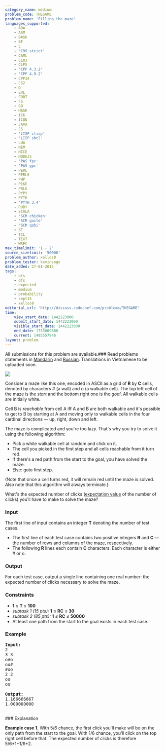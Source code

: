 ```yaml
---
category_name: medium
problem_code: THEGAME
problem_name: 'Filling the maze'
languages_supported:
    - ADA
    - ASM
    - BASH
    - BF
    - C
    - 'C99 strict'
    - CAML
    - CLOJ
    - CLPS
    - 'CPP 4.3.2'
    - 'CPP 4.9.2'
    - CPP14
    - CS2
    - D
    - ERL
    - FORT
    - FS
    - GO
    - HASK
    - ICK
    - ICON
    - JAVA
    - JS
    - 'LISP clisp'
    - 'LISP sbcl'
    - LUA
    - NEM
    - NICE
    - NODEJS
    - 'PAS fpc'
    - 'PAS gpc'
    - PERL
    - PERL6
    - PHP
    - PIKE
    - PRLG
    - PYPY
    - PYTH
    - 'PYTH 3.4'
    - RUBY
    - SCALA
    - 'SCM chicken'
    - 'SCM guile'
    - 'SCM qobi'
    - ST
    - TCL
    - TEXT
    - WSPC
max_timelimit: '1 - 2'
source_sizelimit: '50000'
problem_author: xellos0
problem_tester: kevinsogo
date_added: 27-01-2015
tags:
    - bfs
    - dfs
    - expected
    - medium
    - probability
    - sept15
    - xellos0
editorial_url: 'http://discuss.codechef.com/problems/THEGAME'
time:
    view_start_date: 1442223000
    submit_start_date: 1442223000
    visible_start_date: 1442223000
    end_date: 1735669800
    current: 1493557946
layout: problem
---
```

All submissions for this problem are available.###  Read problems statements in [Mandarin](http://www.codechef.com/download/translated/SEPT15/mandarin/THEGAME.pdf) and [Russian](http://www.codechef.com/download/translated/SEPT15/russian/THEGAME.pdf). Translations in Vietnamese to be uploaded soon.

![](https://s3.amazonaws.com/codechef_shared/download/SEPT15/THEGAME.jpg)

Consider a maze like this one, encoded in ASCII as a grid of **R** by **C** cells, denoted by characters \# (a wall) and o (a walkable cell). The top left cell of the maze is the _start_ and the bottom right one is the _goal_. All walkable cells are initially white.

Cell B is _reachable_ from cell A iff A and B are both walkable and it's possible to get to B by starting at A and moving only to walkable cells in the four cardinal directions — up, right, down and left.

The maze is complicated and you're too lazy. That's why you try to solve it using the following algorithm:

- Pick a white walkable cell at random and click on it.
- The cell you picked in the first step and all cells reachable from it turn red.
- If there's a red path from the start to the goal, you have solved the maze.
- Else: goto first step.

(Note that once a cell turns red, it will remain red until the maze is solved. Also note that this algorithm will always terminate.)

What's the expected number of clicks ([expectation value](http://mathworld.wolfram.com/ExpectationValue.html) of the number of clicks) you'll have to make to solve the maze?

### Input

The first line of input contains an integer **T** denoting the number of test cases.

- The first line of each test case contains two positive integers **R** and **C** — the number of rows and columns of the maze, respectively.
- The following **R** lines each contain **C** characters. Each character is either \# or o.

### Output

For each test case, output a single line containing one real number: the expected number of clicks necessary to solve the maze.

### Constraints

- **1** ≤ **T** ≤ **100**
- _subtask 1 (15 pts):_ **1** ≤ **RC** ≤ **30**
- _subtask 2 (85 pts):_ **1** ≤ **RC** ≤ **50000**
- At least one path from the start to the goal exists in each test case.

### Example

<pre><b>Input:</b>
2
3 3
o#o
oo#
#oo
2 2
oo
oo

<b>Output:</b>
1.166666667
1.000000000

</pre>### Explanation

**Example case 1.** With 5/6 chance, the first click you'll make will be on the only path from the start to the goal. With 1/6 chance, you'll click on the top right cell before that. The expected number of clicks is therefore 5/6\*1+1/6\*2.
